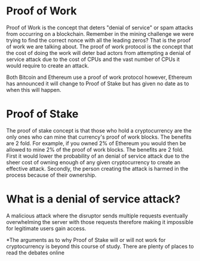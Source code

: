 # Proof of Work

Proof of Work is the concept that deters "denial of service" or spam attacks from occurring on a blockchain. Remember in the mining challenge we were trying to find the correct nonce with all the leading zeros? That is the proof of work we are talking about. The proof of work protocol is the concept that the cost of doing the work will deter bad actors from attempting a denial of service attack due to the cost of CPUs and the vast number of CPUs it would require to create an attack.

Both Bitcoin and Ethereum use a proof of work protocol  however, Ethereum has announced it will change to Proof of Stake but has given no date as to when this will happen.

# Proof of Stake

The proof of stake concept is that those who hold a cryptocurrency are the only ones who can mine that currency's proof of work blocks. The benefits are 2 fold. For example, if you owned 2% of Ethereum you would then be allowed to mine 2% of the proof of work blocks. The benefits are 2 fold. First it would lower the probability of an denial of service attack due to the sheer cost of owning enough of any given cryptocurrency to create an effective attack. Secondly, the person creating the attack is harmed in the process because of their ownership.

# What is a denial of service attack?

A malicious attack where the disruptor sends multiple requests eventually overwhelming the server with those requests therefore making it impossible for legitimate users gain access.

\*The arguments as to why Proof of Stake will or will not work for cryptocurrency is beyond this course of study. There are plenty of places to read the debates online

